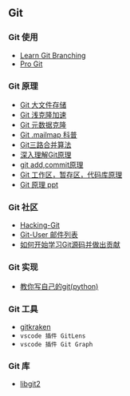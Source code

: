 ## Git

### Git 使用

- [Learn Git Branching](https://learngitbranching.js.org/)
- [Pro Git](https://git-scm.com/book/zh/v2)

### Git 原理

- [Git 大文件存储](https://git-lfs.github.com/)
- [Git 浅克隆加速](https://github.blog/2020-12-21-get-up-to-speed-with-partial-clone-and-shallow-clone/)
- [Git 元数据克隆](https://www.alchemists.io/articles/git_metadata_cloning/)
- [Git .mailmap 科普](https://blog.developer.atlassian.com/aliasing-authors-in-git/)
- [Git三路合并算法](https://marsishandsome.github.io/2019/07/Three_Way_Merge)
- [深入理解Git原理](https://zhuanlan.zhihu.com/p/45510461)
- [git add,commit原理](https://juejin.cn/post/6844904121695207437)
- [Git 工作区，暂存区，代码库原理](https://medium.com/hackernoon/understanding-git-index-4821a0765cf)
- [Git 原理 ppt](https://docs.google.com/presentation/d/1IQCRPHEIX-qKo7QFxsD3V62yhyGA9_5YsYXFOiBpgkk/edit#slide=id.g4d6b1121f4_0_4)
### Git 社区

- [Hacking-Git](https://git.github.io/Hacking-Git/)
- [Git-User 邮件列表](https://groups.google.com/g/git-users/c/yb8n-gVroWg)
- [如何开始学习Git源码并做出贡献](https://www.geek-book.com/src/docs/git/git/git-scm.com/docs/MyFirstContribution.html)
### Git 实现

- [教你写自己的git(python)](https://wyag.thb.lt/#org73cbeb2)

### Git 工具
- [gitkraken](https://www.gitkraken.com/)
- `vscode 插件 GitLens`
- `vscode 插件 Git Graph`

### Git 库
- [libgit2](https://libgit2.org/)
